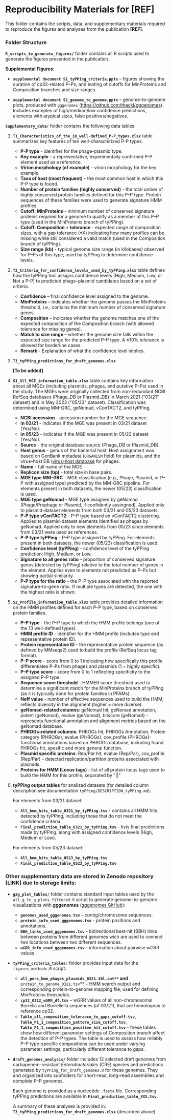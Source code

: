# Reproducibility Materials for [REF]

This folder contains the scripts, data, and supplementary materials required to reproduce the figures and analyses from the publication **[REF]**.

### Folder Structure

**`R_scripts_to_generate_figures/`** folder contains all R scripts used to generate the figures presented in the publication.

**Supplemental Figures**:

-   **`supplemental document S1_tyPPing_criteria.pptx`** – figures showing the curation of cp32-related P–Ps, and testing of cutoffs for MinProteins and Composition branches and size ranges.

-   **`supplemental document S2_genome_to_genome.pptx`** – genome-to-genome plots, produced with `gggenomes` (<https://github.com/thackl/gggenomes>). Includes examples of high/medium/low confidence predictions, elements with atypical sizes, false positives/negatives.

**`Supplementary_data/`** folder contains the following data tables:

1.  **`T1_Characteristics_of_the_10_well-defined_P-P_types.xlsx`** table summarizes key features of ten well-characterized P-P types.

    -   **P-P type** - identifier for the phage-plasmid type.
    -   **Key example** - a representative, experimentally confirmed P-P element used as a reference.
    -   **Virion morphology (of example)** - virion morphology for the key example.
    -   **Taxa of host (most frequent)** - the most common host in which this P-P type is found.
    -   **Number of protein families (highly conserved)** - the total umber of highly conserved protein families defined for this P–P type. Protein sequences of these families were used to generate signature HMM profiles.
    -   **Cutoff: MinProteins** - minimum number of conserved signature proteins required for a genome to qualify as a member of this P–P type (used in the MinProteins branch of tyPPing).
    -   **Cutoff: Composition + tolerance** - expected range of composition sizes, with a gap tolerance (±X) indicating how many profiles can be missing while still considered a valid match (used in the Composition branch of tyPPing).
    -   **Size range (kb)** - typical genome size range (in kilobases) observed for P–Ps of this type, used by tyPPing to determine confidence levels.

2.  **`T2_Criteria_for_confidence_levels_used_by_tyPPing.xlsx`** table defines how the tyPPing tool assigns confidence levels (High, Medium, Low, or Not a P-P) to predicted phage–plasmid candidates based on a set of criteria.

    -   **Confidence** – final confidence level assigned to the genome.
    -   **MinProteins** – indicates whether the genome passes the MinProteins threshold, i.e., contains the minimum number of conserved signature genes.
    -   **Composition** – indicates whether the genome matches one of the expected composition of the Composition branch (with allowed tolerance for missing genes).
    -   **Match to size range** – whether the genome size falls within the expected size range for the predicted P–P type. A ±10% tolerance is allowed for borderline cases.
    -   **Remark** - Explanation of what the confidence level implies.

3.  **`T3_tyPPing_predictions_for_draft_genomes.xlsx`**

    **[To be added]**

4.  **`S1_All_MGE_information_table.xlsx`** table contains key information about all MGEs (including plasmids, phages, and putative P–Ps) used in the study. The MGEs were originally collected from non-redundant NCBI RefSeq databases (Phage_DB or Plasmid_DB) in March 2021 ("03/21" dataset) and in May 2023 ("05/23" dataset). Classification was determined using MM-GRC, geNomad, vConTACT2, and tyPPing.

    -   **NCBI accession** - accession number for the MGE sequence.
    -   **in 03/21** - indicates if the MGE was present in 03/21 dataset (Yes/No).
    -   **in 05/23** - indicates if the MGE was present in 05/23 dataset (Yes/No).
    -   **Source** - the original database source (Phage_DB or Plasmid_DB).
    -   **Host genus** - genus of the bacterial host. Host assignment was based on GenBank metadata (`ORGANISM` field) for plasmids, and the virus–host DB ([virus-host database](https://www.genome.jp/virushostdb/) for phages.
    -   **Name** - full name of the MGE.
    -   **Replicon size (bp)** - total size in base pairs.
    -   **MGE type MM-GRC** - MGE classification (e.g., Phage, Plasmid, or P–P with assigned type) predicted by the MM-GRC pipeline. For elements present in both datasets, the newer (05/23) classification is used.
    -   **MGE type geNomad** - MGE type assigned by geNomad (Phage/Prophage or Plasmid, if confidently assingned). Applied only to plasmid-dataset elements from both 03/21 and 05/23 datasets.
    -   **P‑P type vConTACT2** - P–P type based on vConTACT2 clustering. Applied to plasmid-dataset elements identified as phages by geNomad. Applied only to new elements from 05/23 since elements from 03/21 were used as references.
    -   **P‑P type tyPPing** - P–P type assigned by tyPPing. For elements present in both datasets, the newer (05/23) classification is used.
    -   **Confidence level (tyPPing)** - confidence level of the tyPPing prediction: High, Medium, or Low.
    -   **Signature to all genes ratio** - proportion of conserved signature genes (detected by tyPPing) relative to the total number of genes in the element. Applies even to elements not predicted as P–Ps but showing partial similarity.
    -   **P‑P type for the ratio** - the P–P type associated with the reported signature-to-gene ratio. If multiple types are detected, the one with the highest ratio is shown.

5.  **`S2_Profile_information_table.xlsx`** table provides detailed information on the HMM profiles defined for each P–P type, based on conserved protein families.

    -   **P–P type** - the P–P type to which the HMM profile belongs (one of the 10 well-defined types).
    -   **HMM profile ID** - identifier for the HMM profile (includes type and repsesentative protein ID).
    -   **Protein representative ID** - the representative protein sequence (as defined by MMseqs2) used to build the profile (RefSeq locus tag format).
    -   **P–P score** - score from 0 to 1 indicating how specifically this profile differentiates P–Ps from phages and plasmids (1 = highly specific).
    -   **P–P type score** - score from 0 to 1 reflecting specificity to the assigned P–P type.
    -   **Sequence score threshold** - HMMER score threshold used to determine a significant match for the MinProteins branch of tyPPing (as it is typically done for protein families in PFAMs).
    -   **Neff value** - number of effective sequences used to build the HMM; reflects diversity in the alignment (higher = more diverse).
    -   **geNomad-related columns**: geNomad hit, geNomad annotation, pident (geNomad), evalue (geNomad), bitscore (geNomad) - represents functional annotation and alignment metrics based on the geNomad database.
    -   **PHROGs-related columns**: PHROGs hit, PHROGs Annotation, Protein category (PHROGs), evalue (PHROGs), cov_profile (PHROGs)- functional annotations based on PHROGs database, including found PHROGs hit, spesific and more general function.
    -   **Plasmid specific proteins**: Rep/Par hit, evalue (Rep/Par), cov_profile (Rep/Par) - detected replication/partition proteins associated with plasmids.
    -   **Proteins for HMM (Locus tags)** - list of all protein locus tags used to build the HMM for this profile, separated by "\|\|"

6.  **tyPPing output tables** for analized datasets (for detailed column description see documentation `tyPPing/DESCRIPTION_tyPPing.md`):

    For elements from 03/21 dataset:

    -   **`All_hmm_hits_table_0321_by_tyPPing.tsv`** - contains all HMM hits detected by tyPPing, including those that do not meet the confidence criteria.
    -   **`Final_prediction_table_0321_by_tyPPing.tsv`** - lists final predictions made by tyPPing, along with assigned confidence levels (High, Medium or Low).

    For elements from 05/23 dataset:

    -   **`All_hmm_hits_table_0523_by_tyPPing.tsv`**
    -   **`Final_prediction_table_0523_by_tyPPing.tsv`**

### Other supplementary data are stored in Zenodo repository [LINK] due to storage limits:

-   **`g2g_plot_tables/`** folder contains standard input tables used by the `all_g_to_g_plots_filtered.R` script to generate genome-to-genome visualizations with **gggenomes** ([gggenomes GitHub](https://github.com/thackl/gggenomes)):

    -   **`genomes_used_gggenomes.tsv`** – contig/chromosome sequences.
    -   **`protein_info_used_gggenomes.tsv`** - protein positions and annotations.
    -   **`BBH_links_used_gggenomes.tsv`** - bidirectional best-hit (BBH) links between proteins from different genomes wich are used to connect two locations between two different sequences.
    -   **`wGRR_info_used_gggenomes.tsv`** - information about pairwise wGRR values.

-   **`tyPPing_criteria_tables/`** folder provides input data for the `figures_methods.R` script:

    -   **`all_pers_hmm_phages_plasmids_0321.tbl.out**` and** `protein_to_genome_0321.tsv`\*\* – HMM search output and corresponding protein-to-genome mapping file; used for defining MinProteins thresholds.
    -   **`cp32_0312_wGRR_df.tsv`** – wGRR values of all non-chromosomal Borrelia and Borreliella sequences (of 03/21), that are homologous to reference cp32.
    -   **`Table_all_composition_tolerance_to_gaps_cutoff.tsv`**, **`Table_P1_1_composition_pattern_size_cutoff.tsv`**, **`Table_P1_1_composition_positive_hit_cutoff.tsv`** - these tables show how different parameter settings of Composition branch affect the detection of P–P types. The table is used to assess how reliably P–P type-specific compositions can be used under varying parameter settings, particularly different tolerance to gaps.

-   **`draft_genomes_analysis/`** folder includes 12 selected draft genomes from carbapenem-resistant *Enterobacteriales* (CRE) species and predictions generated by `tyPPing_for_draft_genomes.R` for these genomes. They and organized into subfolders for short-read, long-read assemblies and complete P–P genomes.

    Each genome is provided as a nucleotide `.fasta` file. Corresponding tyPPing predictions are available in **`Final_prediction_table_XXX.tsv`**.

    A summary of these analyses is provided in: **`T3_tyPPing_predictions_for_draft_genomes.xlsx`** (described above)
